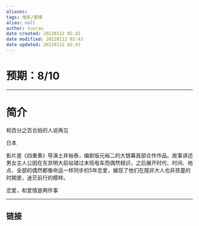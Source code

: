 ```yaml
---
aliases: 
tags: 电影/爱情
alias: null
author: tusrau
date created: 20220112 02:42
date modified: 20220112 02:43
date updated: 20220112 02:43
---
```


# 预期：8/10

---

# 简介

和百分之百合拍的人说再见

日本

影片是《四重奏》导演土井裕泰，编剧坂元裕二的大银幕首部合作作品。故事讲述男女主人公因在东京明大前站错过末班电车而偶然相识，之后展开时代、时间、地点、全部的偶然都像命运一样同步的5年恋爱，展现了他们在既非大人也非孩童的时期里，迷茫前行的模样。

恋爱，和爱情是两件事

---

## 链接
